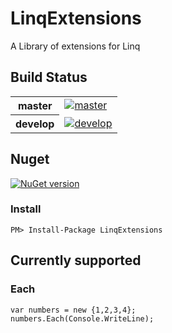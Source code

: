 # LinqExtensions

A Library of extensions for Linq

## Build Status

<table>
    <tr>
        <th>master</th>
		<td><a href="https://ci.appveyor.com/project/baynezy/linqextensions"><img src="https://ci.appveyor.com/api/projects/status/x3e8lv4uo02mpnr1/branch/master?svg=true" alt="master" title="master" /></a></td>
    </tr>
    <tr>
        <th>develop</th>
		<td><a href="https://ci.appveyor.com/project/baynezy/linqextensions"><img src="https://ci.appveyor.com/api/projects/status/x3e8lv4uo02mpnr1/branch/develop?svg=true" alt="develop" title="develop" /></a></td>
    </tr>
</table>

## Nuget

[![NuGet version](https://badge.fury.io/nu/LinqExtensions.svg)](http://badge.fury.io/nu/LinqExtensions)

### Install

    PM> Install-Package LinqExtensions

## Currently supported

### Each

    var numbers = new {1,2,3,4};
    numbers.Each(Console.WriteLine);